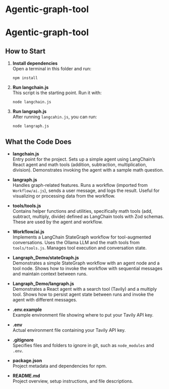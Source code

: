 # Agentic-graph-tool

# Agentic-graph-tool

## How to Start

1. **Install dependencies**  
   Open a terminal in this folder and run:
   ```
   npm install
   ```

2. **Run langchain.js**  
   This script is the starting point. Run it with:
   ```
   node langchain.js
   ```

3. **Run langraph.js**  
   After running `langcahin.js`, you can run:
   ```
   node langraph.js
   ```

## What the Code Does

- **langchain.js**  
  Entry point for the project. Sets up a simple agent using LangChain’s React agent and math tools (addition, subtraction, multiplication, division). Demonstrates invoking the agent with a sample math question.

- **langraph.js**  
  Handles graph-related features. Runs a workflow (imported from `Workflow/ai.js`), sends a user message, and logs the result. Useful for visualizing or processing data from the workflow.

- **tools/tools.js**  
  Contains helper functions and utilities, specifically math tools (add, subtract, multiply, divide) defined as LangChain tools with Zod schemas. These are used by the agent and workflow.

- **Workflow/ai.js**  
  Implements a LangChain StateGraph workflow for tool-augmented conversations. Uses the Ollama LLM and the math tools from `tools/tools.js`. Manages tool execution and conversation state.

- **Langraph_Demo/stateGraph.js**  
  Demonstrates a simple StateGraph workflow with an agent node and a tool node. Shows how to invoke the workflow with sequential messages and maintain context between runs.

- **Langraph_Demo/langraph.js**  
  Demonstrates a React agent with a search tool (Tavily) and a multiply tool. Shows how to persist agent state between runs and invoke the agent with different messages.

- **.env.example**  
  Example environment file showing where to put your Tavily API key.

- **.env**  
  Actual environment file containing your Tavily API key.

- **.gitignore**  
  Specifies files and folders to ignore in git, such as `node_modules` and `.env`.

- **package.json**  
  Project metadata and dependencies for npm.

- **README.md**  
  Project overview, setup instructions, and file descriptions.